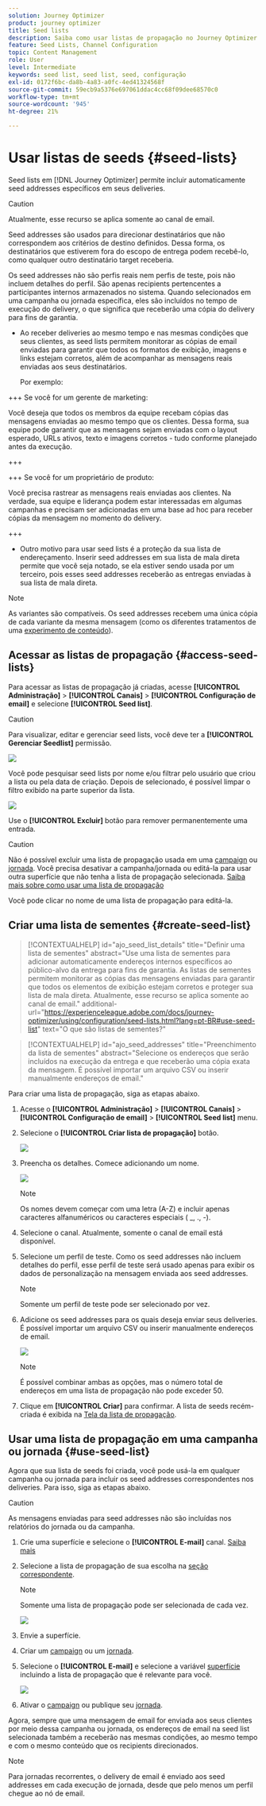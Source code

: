 ```yaml
---
solution: Journey Optimizer
product: journey optimizer
title: Seed lists
description: Saiba como usar listas de propagação no Journey Optimizer
feature: Seed Lists, Channel Configuration
topic: Content Management
role: User
level: Intermediate
keywords: seed list, seed list, seed, configuração
exl-id: 0172f6bc-da8b-4a83-a0fc-4ed41324568f
source-git-commit: 59ecb9a5376e697061ddac4cc68f09dee68570c0
workflow-type: tm+mt
source-wordcount: '945'
ht-degree: 21%

---
```


# Usar listas de seeds {#seed-lists}

Seed lists em [!DNL Journey Optimizer] permite incluir automaticamente seed addresses específicos em seus deliveries.

>[!CAUTION]
>
>Atualmente, esse recurso se aplica somente ao canal de email.

Seed addresses são usados para direcionar destinatários que não correspondem aos critérios de destino definidos. Dessa forma, os destinatários que estiverem fora do escopo de entrega podem recebê-lo, como qualquer outro destinatário target receberia.

Os seed addresses não são perfis reais nem perfis de teste, pois não incluem detalhes do perfil. São apenas recipients pertencentes a participantes internos armazenados no sistema. Quando selecionados em uma campanha ou jornada específica, eles são incluídos no tempo de execução do delivery, o que significa que receberão uma cópia do delivery para fins de garantia.

* Ao receber deliveries ao mesmo tempo e nas mesmas condições que seus clientes, as seed lists permitem monitorar as cópias de email enviadas para garantir que todos os formatos de exibição, imagens e links estejam corretos, além de acompanhar as mensagens reais enviadas aos seus destinatários.

  Por exemplo:

+++ Se você for um gerente de marketing:

  Você deseja que todos os membros da equipe recebam cópias das mensagens enviadas ao mesmo tempo que os clientes. Dessa forma, sua equipe pode garantir que as mensagens sejam enviadas com o layout esperado, URLs ativos, texto e imagens corretos - tudo conforme planejado antes da execução.

+++

+++ Se você for um proprietário de produto:

  Você precisa rastrear as mensagens reais enviadas aos clientes. Na verdade, sua equipe e liderança podem estar interessadas em algumas campanhas e precisam ser adicionadas em uma base ad hoc para receber cópias da mensagem no momento do delivery.

+++

* Outro motivo para usar seed lists é a proteção da sua lista de endereçamento. Inserir seed addresses em sua lista de mala direta permite que você seja notado, se ela estiver sendo usada por um terceiro, pois esses seed addresses receberão as entregas enviadas à sua lista de mala direta.

>[!NOTE]
>
>As variantes são compatíveis. Os seed addresses recebem uma única cópia de cada variante da mesma mensagem (como os diferentes tratamentos de uma [experimento de conteúdo](../content-management/get-started-experiment.md)).

## Acessar as listas de propagação {#access-seed-lists}

Para acessar as listas de propagação já criadas, acesse **[!UICONTROL Administração]** > **[!UICONTROL Canais]** > **[!UICONTROL Configuração de email]** e selecione **[!UICONTROL Seed list]**.

<!--
>[!CAUTION]
>
>Permissions to view, export and manage the seed lists are restricted to [Journey Administrators](../administration/ootb-product-profiles.md#journey-administrator). Learn more on managing [!DNL Journey Optimizer] users' access rights in [this section](../administration/permissions-overview.md).-->

>[!CAUTION]
>
>Para visualizar, editar e gerenciar seed lists, você deve ter a **[!UICONTROL Gerenciar Seedlist]** permissão.

![](assets/seed-list-access.png)

Você pode pesquisar seed lists por nome e/ou filtrar pelo usuário que criou a lista ou pela data de criação. Depois de selecionado, é possível limpar o filtro exibido na parte superior da lista.

![](assets/seed-list-filtering.png)

Use o **[!UICONTROL Excluir]** botão para remover permanentemente uma entrada.

>[!CAUTION]
>
>Não é possível excluir uma lista de propagação usada em uma [campaign](../campaigns/review-activate-campaign.md) ou [jornada](../building-journeys/publishing-the-journey.md). Você precisa desativar a campanha/jornada ou editá-la para usar outra superfície que não tenha a lista de propagação selecionada. [Saiba mais sobre como usar uma lista de propagação](#use-seed-list)

Você pode clicar no nome de uma lista de propagação para editá-la. <!--Use the **[!UICONTROL Edit]** button to edit a seed list.-->

## Criar uma lista de sementes {#create-seed-list}

>[!CONTEXTUALHELP]
>id="ajo_seed_list_details"
>title="Definir uma lista de sementes"
>abstract="Use uma lista de sementes para adicionar automaticamente endereços internos específicos ao público-alvo da entrega para fins de garantia. As listas de sementes permitem monitorar as cópias das mensagens enviadas para garantir que todos os elementos de exibição estejam corretos e proteger sua lista de mala direta. Atualmente, esse recurso se aplica somente ao canal de email."
>additional-url="https://experienceleague.adobe.com/docs/journey-optimizer/using/configuration/seed-lists.html?lang=pt-BR#use-seed-list" text="O que são listas de sementes?"

>[!CONTEXTUALHELP]
>id="ajo_seed_addresses"
>title="Preenchimento da lista de sementes"
>abstract="Selecione os endereços que serão incluídos na execução da entrega e que receberão uma cópia exata da mensagem. É possível importar um arquivo CSV ou inserir manualmente endereços de email."

Para criar uma lista de propagação, siga as etapas abaixo.

1. Acesse o **[!UICONTROL Administração]** > **[!UICONTROL Canais]** > **[!UICONTROL Configuração de email]** > **[!UICONTROL Seed list]** menu.

1. Selecione o **[!UICONTROL Criar lista de propagação]** botão.

   ![](assets/seed-list-create-button.png)

1. Preencha os detalhes. Comece adicionando um nome.

   ![](assets/seed-list-details.png)

   >[!NOTE]
   >
   >Os nomes devem começar com uma letra (A-Z) e incluir apenas caracteres alfanuméricos ou caracteres especiais ( _, ., -).

1. Selecione o canal. Atualmente, somente o canal de email está disponível.

1. Selecione um perfil de teste. Como os seed addresses não incluem detalhes do perfil, esse perfil de teste será usado apenas para exibir os dados de personalização na mensagem enviada aos seed addresses.

   >[!NOTE]
   >
   >Somente um perfil de teste pode ser selecionado por vez.

1. Adicione os seed addresses para os quais deseja enviar seus deliveries. É possível importar um arquivo CSV ou inserir manualmente endereços de email.

   ![](assets/seed-list-email-addresses.png)

   >[!NOTE]
   >
   >É possível combinar ambas as opções, mas o número total de endereços em uma lista de propagação não pode exceder 50.

1. Clique em **[!UICONTROL Criar]** para confirmar. A lista de seeds recém-criada é exibida na [Tela da lista de propagação](#access-seed-lists).

## Usar uma lista de propagação em uma campanha ou jornada {#use-seed-list}

Agora que sua lista de seeds foi criada, você pode usá-la em qualquer campanha ou jornada para incluir os seed addresses correspondentes nos deliveries. Para isso, siga as etapas abaixo.

>[!CAUTION]
>
>As mensagens enviadas para seed addresses não são incluídas nos relatórios do jornada ou da campanha.

1. Crie uma superfície e selecione o **[!UICONTROL E-mail]** canal. [Saiba mais](../email/email-settings.md)

1. Selecione a lista de propagação de sua escolha na [seção correspondente](../email/email-settings.md#seed-list).

   >[!NOTE]
   >
   >Somente uma lista de propagação pode ser selecionada de cada vez.

   ![](assets/seed-list-surface.png)

1. Envie a superfície.

1. Criar um [campaign](../campaigns/create-campaign.md) ou um [jornada](../building-journeys/journey-gs.md).

1. Selecione o **[!UICONTROL E-mail]** e selecione a variável [superfície](channel-surfaces.md) incluindo a lista de propagação que é relevante para você.

   ![](assets/seed-list-campaign-email.png)

1. Ativar o [campaign](../campaigns/review-activate-campaign.md) ou publique seu [jornada](../building-journeys/publishing-the-journey.md).

Agora, sempre que uma mensagem de email for enviada aos seus clientes por meio dessa campanha ou jornada, os endereços de email na seed list selecionada também a receberão nas mesmas condições, ao mesmo tempo e com o mesmo conteúdo que os recipients direcionados.

>[!NOTE]
>
>Para jornadas recorrentes, o delivery de email é enviado aos seed addresses em cada execução de jornada, desde que pelo menos um perfil chegue ao nó de email.
